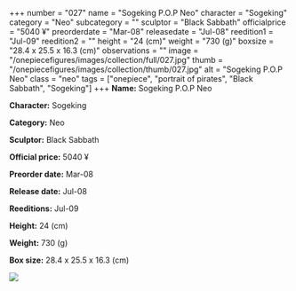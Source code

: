 +++
number = "027"
name = "Sogeking P.O.P Neo"
character = "Sogeking"
category = "Neo"
subcategory = ""
sculptor = "Black Sabbath"
officialprice = "5040 ¥"
preorderdate = "Mar-08"
releasedate = "Jul-08"
reedition1 = "Jul-09"
reedition2 = ""
height = "24 (cm)"
weight = "730 (g)"
boxsize = "28.4 x 25.5 x 16.3 (cm)"
observations = ""
image = "/onepiecefigures/images/collection/full/027.jpg"
thumb = "/onepiecefigures/images/collection/thumb/027.jpg"
alt = "Sogeking P.O.P Neo"
class = "neo"
tags = ["onepiece", "portrait of pirates", "Black Sabbath", "Sogeking"]
+++
**Name:** Sogeking P.O.P Neo

**Character:** Sogeking

**Category:** Neo 

**Sculptor:** Black Sabbath

**Official price:** 5040 ¥

**Preorder date:** Mar-08

**Release date:** Jul-08

**Reeditions:** Jul-09

**Height:** 24 (cm)

**Weight:** 730 (g)

**Box size:** 28.4 x 25.5 x 16.3 (cm)

<img src="/onepiecefigures/images/collection/thumb/027.jpg">